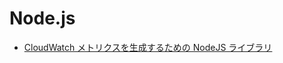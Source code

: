# Node.js


- [CloudWatch メトリクスを生成するための NodeJS ライブラリ][node-cw]


[node-cw]: https://catalog.workshops.aws/observability/en-US/aws-native/metrics/emf/clientlibrary
